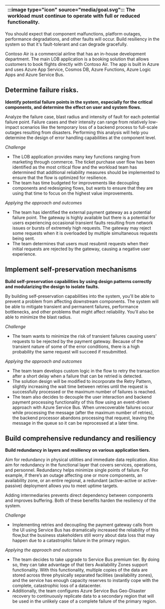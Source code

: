 | :::image type="icon" source="media/goal.svg"::: The workload must continue to operate with full or reduced functionality. |
| :----------------------------------------------------------------------------------------------------------------------------------------- |

You should expect that component malfunctions, platform outages, performance degradations, and other faults will occur. Build resiliency in the system so that it's fault-tolerant and can degrade gracefully.

Contoso Air is a commercial airline that has an in-house development department. The main LOB application is a booking solution that allows customers to book flights directly with Contoso Air. The app is built in Azure and uses Azure App Service, Cosmos DB, Azure Functions, Azure Logic Apps and Azure Service Bus.

## Determine failure risks.

**Identify potential failure points in the system, especially for the critical components, and determine the effect on user and system flows.**

Analyze the failure case, blast radius and intensity of fault for each potential failure point. Failure cases and their intensity can range from relatively low-impact scenarios like the temporary loss of a backend process to full-scale outages resulting from disasters. Performing this analysis will help you determine the design of error handling capabilities at the component level.

*Challenge*

- The LOB application provides many key functions ranging from marketing through commerce. The ticket purchase user flow has been identified as the most critical flow and the workload team has determined that additional reliability measures should be implemented to ensure that the flow is optimized for resilience.
- The team has time budgeted for improvements like decoupling components and redesigning flows, but wants to ensure that they are using that time to focus on the highest value improvements.

*Applying the approach and outcomes*

- The team has identified the external payment gateway as a potential failure point. The gateway is highly available but there is a potential for users experiencing occasional transient faults resulting from network issues or bursts of extremely high requests. The gateway may reject some requests when it is overloaded by multiple simultaneous requests being sent.
- The team determines that users must resubmit requests when their initial requests are rejected by the gateway, causing a negative user experience.

## Implement self-preservation mechanisms

**Build self-preservation capabilities by using design patterns correctly and modularizing the design to isolate faults.**

By building self-preservation capabilities into the system, you'll be able to prevent a problem from affecting downstream components. The system will be able to mitigate transient and permanent failures, performance bottlenecks, and other problems that might affect reliability. You'll also be able to minimize the blast radius.

*Challenge*

- The team wants to minimize the risk of transient failures causing users' requests to be rejected by the payment gateway.  Because of the transient nature of some of the error conditions, there is a high probability the same request will succeed if resubmitted.

*Applying the approach and outcomes*

- The team team develops custom logic in the flow to retry the transaction after a short delay when a failure that can be retried is detected.
- The solution design will be modified to incorporate the Retry Pattern, slightly increasing the wait time between retries until the request is successfully processed or the maximum number of failures is reached.
- The team also decides to decouple the user interaction and backend payment processing functionality of this flow using an event-driven approach with Azure Service Bus. When unrecoverable failures occur while processing the message (after the maximum number of retries), the backend processor abandons processing that request, leaving the message in the queue so it can be reprocessed at a later time.

## Build comprehensive redundancy and resiliency

**Build redundancy in layers and resiliency on various application tiers.**

Aim for redundancy in physical utilities and immediate data replication. Also aim for redundancy in the functional layer that covers services, operations, and personnel. Redundancy helps minimize single points of failure. For example, if there’s an outage affecting one or more components, an availability zone, or an entire regional, a redundant (active-active or active-passive) deployment allows you to meet uptime targets.

Adding intermediaries prevents direct dependency between components and improves buffering. Both of these benefits harden the resiliency of the system.

*Challenge*

- Implementing retries and decoupling the payment gateway calls from the UI using Service Bus has dramatically increased the reliability of this flow,but the business stakeholders still worry about data loss that may happen due to a catastrophic failure in the primary region.  

*Applying the approach and outcomes*

- The team decides to take upgrade to Service Bus premium tier. By doing so, they can take advantage of that tiers Availability Zones support functionality. With this functionality, multiple copies of the data are stored across three physically separated facilities (availability zones), and the service has enough capacity reserves to instantly cope with the complete, catastrophic loss of a datacenter.
- Additionally, the team configures Azure Service Bus Geo-Disaster recovery to continuously replicate data to a secondary region that will be used in the unlikely case of a complete failure of the primary region.